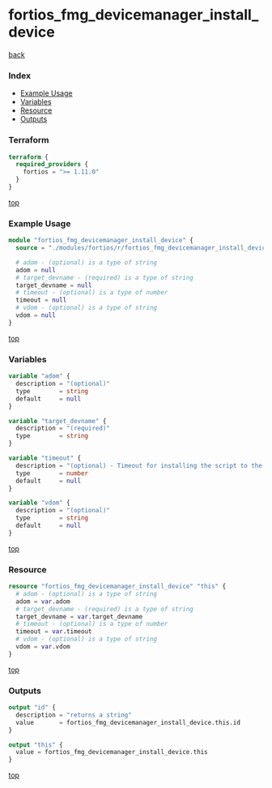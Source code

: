 # fortios_fmg_devicemanager_install_device

[back](../fortios.md)

### Index

- [Example Usage](#example-usage)
- [Variables](#variables)
- [Resource](#resource)
- [Outputs](#outputs)

### Terraform

```terraform
terraform {
  required_providers {
    fortios = ">= 1.11.0"
  }
}
```

[top](#index)

### Example Usage

```terraform
module "fortios_fmg_devicemanager_install_device" {
  source = "./modules/fortios/r/fortios_fmg_devicemanager_install_device"

  # adom - (optional) is a type of string
  adom = null
  # target_devname - (required) is a type of string
  target_devname = null
  # timeout - (optional) is a type of number
  timeout = null
  # vdom - (optional) is a type of string
  vdom = null
}
```

[top](#index)

### Variables

```terraform
variable "adom" {
  description = "(optional)"
  type        = string
  default     = null
}

variable "target_devname" {
  description = "(required)"
  type        = string
}

variable "timeout" {
  description = "(optional) - Timeout for installing the script to the target, default: 3 minutes"
  type        = number
  default     = null
}

variable "vdom" {
  description = "(optional)"
  type        = string
  default     = null
}
```

[top](#index)

### Resource

```terraform
resource "fortios_fmg_devicemanager_install_device" "this" {
  # adom - (optional) is a type of string
  adom = var.adom
  # target_devname - (required) is a type of string
  target_devname = var.target_devname
  # timeout - (optional) is a type of number
  timeout = var.timeout
  # vdom - (optional) is a type of string
  vdom = var.vdom
}
```

[top](#index)

### Outputs

```terraform
output "id" {
  description = "returns a string"
  value       = fortios_fmg_devicemanager_install_device.this.id
}

output "this" {
  value = fortios_fmg_devicemanager_install_device.this
}
```

[top](#index)